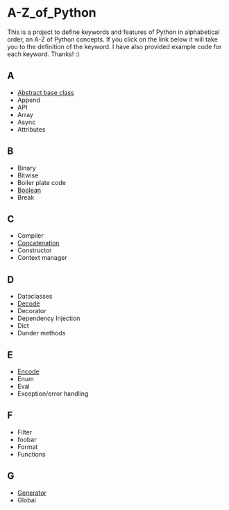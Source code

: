 # A-Z_of_Python

This is a project to define keywords and features of Python in alphabetical order, an A-Z of Python concepts. If you click on the link below it will take you to the definition of the keyword. I have also provided example code for each keyword. Thanks! :) 

## A
- [Abstract base class](https://github.com/pratikshapaudyal/A-Z_of_Python/blob/develop/A/AbstractBaseClass.md)
- Append
- API
- Array
- Async
- Attributes 

## B 
- Binary
- Bitwise
- Boiler plate code
- [Boolean](https://github.com/pratikshapaudyal/A-Z_of_Python/tree/develop/B/Boolean.md)
- Break

## C
- Compiler
- [Concatenation](https://github.com/pratikshapaudyal/A-Z_of_Python/tree/develop/C/Concatenation.md)
- Constructor 
- Context manager

## D
- Dataclasses
- [Decode](https://github.com/pratikshapaudyal/A-Z_of_Python/tree/develop/D/Decode.md)
- Decorator
- Dependency Injection
- Dict
- Dunder methods

## E
- [Encode](https://github.com/pratikshapaudyal/A-Z_of_Python/tree/develop/E/Encode.md)
- Enum
- Eval
- Exception/error handling

## F
- Filter
- foobar
- Format
- Functions

## G
- [Generator](https://github.com/pratikshapaudyal/A-Z_of_Python/tree/develop/G/Generator.md)
- Global